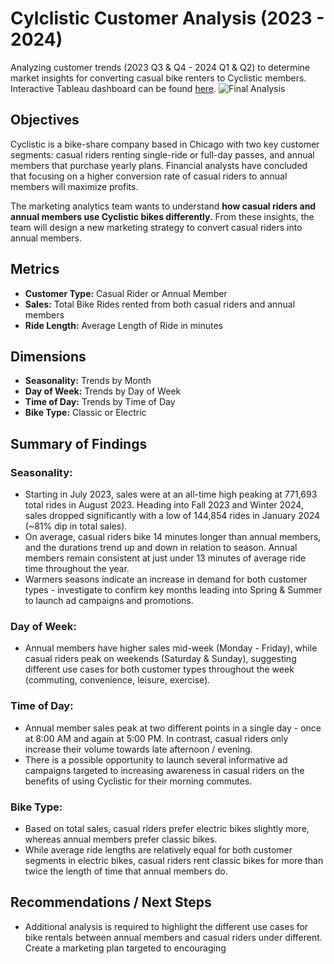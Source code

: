# Cylclistic Customer Analysis (2023 - 2024)
Analyzing customer trends (2023 Q3 & Q4 - 2024 Q1 & Q2) to determine market insights for converting casual bike renters to Cyclistic members.
Interactive Tableau dashboard can be found [here](https://public.tableau.com/views/CyclisticBikeshareAnalysis_17218868306730/FinalAnalysis?:language=en-US&:sid=&:redirect=auth&:display_count=n&:origin=viz_share_link).
![Final Analysis](https://github.com/user-attachments/assets/ff39bc1e-48c6-416b-90a7-0a6f79a30113)

## Objectives 
Cyclistic is a bike-share company based in Chicago with two key customer segments: casual riders renting single-ride or full-day passes, and annual members that purchase yearly plans. Financial analysts have concluded that focusing on a higher conversion rate of casual riders to annual members will maximize profits. 

The marketing analytics team wants to understand **how casual riders and annual members use Cyclistic bikes differently.** From these insights, the team will design a new marketing strategy to convert casual riders into annual members.

## Metrics 
- **Customer Type:** Casual Rider or Annual Member
- **Sales:** Total Bike Rides rented from both casual riders and annual members
- **Ride Length:** Average Length of Ride in minutes

## Dimensions
- **Seasonality:** Trends by Month
- **Day of Week:** Trends by Day of Week
- **Time of Day:** Trends by Time of Day
- **Bike Type:** Classic or Electric
  
## Summary of Findings
### Seasonality: 
- Starting in July 2023, sales were at an all-time high peaking at 771,693 total rides in August 2023. Heading into Fall 2023 and Winter 2024, sales dropped significantly with a low of 144,854 rides in January 2024 (~81% dip in total sales).
- On average, casual riders bike 14 minutes longer than annual members, and the durations trend up and down in relation to season. Annual members remain consistent at just under 13 minutes of average ride time throughout the year. 
- Warmers seasons indicate an increase in demand for both customer types - investigate to confirm key months leading into Spring & Summer to launch ad campaigns and promotions.

### Day of Week: 
- Annual members have higher sales mid-week (Monday - Friday), while casual riders peak on weekends (Saturday & Sunday), suggesting different use cases for both customer types throughout the week (commuting, convenience, leisure, exercise).

### Time of Day: 
- Annual member sales peak at two different points in a single day - once at 8:00 AM and again at 5:00 PM. In contrast, casual riders only increase their volume towards late afternoon / evening.
- There is a possible opportunity to launch several informative ad campaigns targeted to increasing awareness in casual riders on the benefits of using Cyclistic for their morning commutes.

### Bike Type:
- Based on total sales, casual riders prefer electric bikes slightly more, whereas annual members prefer classic bikes. 
- While average ride lengths are relatively equal for both customer segments in electric bikes, casual riders rent classic bikes for more than twice the length of time that annual members do.

## Recommendations / Next Steps
- Additional analysis is required to highlight the different use cases for bike rentals between annual members and casual riders under different. Create a marketing plan targeted to encouraging 



